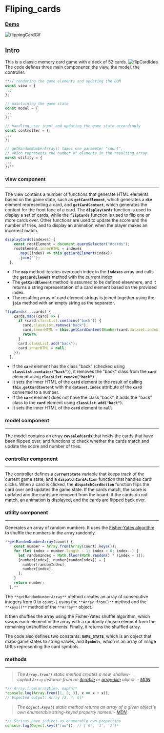 # Fliping_cards
### [Demo](https://codepen.io/drizztduncan/pen/WNgmJVj)
![flippingCardGif](https://github.com/DrizztDuncan/Fliping_cards/assets/39251171/657fed18-765f-452c-b564-0dbdee9f1a6b)
## Intro
This is a classic memory card game with a deck of 52 cards.
![flipCardIdea](https://github.com/DrizztDuncan/Fliping_cards/assets/39251171/75828a06-2375-4812-95bb-a119e7ed289f)
The code defines three main components: the view, the model, the controller.

```jsx
**// rendering the game elements and updating the DOM
const view = {
...
};

// maintaining the game state
const model = {
...
};

// handling user input and updating the game state accordingly
const controller = {
...
};

// getRandomNumberArray() takes one parameter "count", 
// which represents the number of elements in the resulting array.
const utility = {
...
};**
```

### view component
---
The view contains a number of functions that generate HTML elements based on the game state, such as **`getCardElement`**, which generates a **`div`** element representing a card, and **`getCardContent`**, which generates the content for the front face of a card. The **`displayCards`** function is used to display a set of cards, while the **`flipCards`** function is used to flip one or more cards over. Other functions are used to update the score and the number of tries, and to display an animation when the player makes an incorrect match.

```jsx
displayCards(indexes) {
    const rootElement = document.querySelector("#cards");
    rootElement.innerHTML = indexes
      .map((index) => this.getCardElement(index))
      .join("");
  },
```

- The **`map`** method iterates over each index in the **`indexes`** array and calls the **`getCardElement`** method with the current index.
- The **`getCardElement`** method is assumed to be defined elsewhere, and it returns a string representation of a card element based on the provided index.
- The resulting array of card element strings is joined together using the **`join`** method with an empty string as the separator.

```jsx
flipCards(...cards) {
    cards.map((card) => {
      if (card.classList.contains("back")) {
        card.classList.remove("back");
        card.innerHTML = this.getCardContent(Number(card.dataset.index));
        return;
      }
      card.classList.add("back");
      card.innerHTML = null;
    });
  },
```

- If the **`card`** element has the class "back" (checked using **`classList.contains("back")`**), it removes the "back" class from the **`card`** element using **`classList.remove("back")`**.
- It sets the inner HTML of the **`card`** element to the result of calling **`this.getCardContent`** with the **`dataset.index`** attribute of the **`card`** converted to a number.
- If the **`card`** element does not have the class "back", it adds the "back" class to the **`card`** element using **`classList.add("back")`**.
- It sets the inner HTML of the **`card`** element to **`null`**.

### model component
---
The model contains an array **`revealedCards`** that holds the cards that have been flipped over, and functions to check whether the cards match and update the score and number of tries.

### controller component
---
The controller defines a **`currentState`** variable that keeps track of the current game state, and a **`dispatchCardAction`** function that handles card clicks. When a card is clicked, the **`dispatchCardAction`** function flips the card over and updates the game state. If the cards match, the score is updated and the cards are removed from the board. If the cards do not match, an animation is displayed, and the cards are flipped back over.

### utility component
---
Generates an array of random numbers. It uses the [Fisher-Yates algorithm](https://en.wikipedia.org/wiki/Fisher%E2%80%93Yates_shuffle) to shuffle the numbers in the array randomly.

```jsx
**getRandomNumberArray(count) {
    const number = Array.from(Array(count).keys());
    for (let index = number.length - 1; index > 0; index--) {
      let randomIndex = Math.floor(Math.random() * (index + 1));
      [number[index], number[randomIndex]] = [
        number[randomIndex],
        number[index],
      ];
    }
    return number;
  },**
```

The `**getRandomNumberArray**` method creates an array of consecutive integers from 0 to `count-1` using the `**Array.from()**` method and the `**keys()**` method of the `**Array**` object. 

It then shuffles the array using the Fisher-Yates shuffle algorithm, which swaps each element in the array with a randomly chosen element from the remaining unshuffled elements. Finally, it returns the shuffled array.

The code also defines two constants: **`GAME_STATE`**, which is an object that maps game states to string values, and **`Symbols`**, which is an array of image URLs representing the card symbols.

### methods
---
> *The **`Array.from()`** static method creates a new, shallow-copied `Array` instance from an [iterable](https://developer.mozilla.org/en-US/docs/Web/JavaScript/Reference/Iteration_protocols#the_iterable_protocol) or [array-like](https://developer.mozilla.org/en-US/docs/Web/JavaScript/Guide/Indexed_collections#working_with_array-like_objects) object. - [MDN](https://developer.mozilla.org/en-US/docs/Web/JavaScript/Reference/Global_Objects/Array/from)*
> 

```jsx
*// Array.from(arrayLike, mapFn)*
*console.log(Array.from([1, 2, 3], x => x + x));
// Expected output: Array [2, 4, 6]*
```

> *The **`Object.keys()`** static method returns an array of a given object's own enumerable string-keyed property names. - [MDN](https://developer.mozilla.org/en-US/docs/Web/JavaScript/Reference/Global_Objects/Object/keys)*
> 

```jsx
*// Strings have indices as enumerable own properties
console.log(Object.keys("foo")); // ['0', '1', '2']*
```

